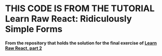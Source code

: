 # THIS CODE IS FROM THE TUTORIAL Learn Raw React: Ridiculously Simple Forms

#### From the repository that holds the solution for the final exercise of [Learn Raw React, part 2](http://jamesknelson.com/learn-raw-react-ridiculously-simple-forms/)
